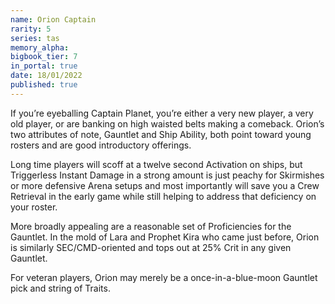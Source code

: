 ```yaml
---
name: Orion Captain
rarity: 5
series: tas
memory_alpha:
bigbook_tier: 7
in_portal: true
date: 18/01/2022
published: true
---
```


If you’re eyeballing Captain Planet, you’re either a very new player, a very old player, or are banking on high waisted belts making a comeback. Orion’s two attributes of note, Gauntlet and Ship Ability, both point toward young rosters and are good introductory offerings.

Long time players will scoff at a twelve second Activation on ships, but Triggerless Instant Damage in a strong amount is just peachy for Skirmishes or more defensive Arena setups and most importantly will save you a Crew Retrieval in the early game while still helping to address that deficiency on your roster.

More broadly appealing are a reasonable set of Proficiencies for the Gauntlet. In the mold of Lara and Prophet Kira who came just before, Orion is similarly SEC/CMD-oriented and tops out at 25% Crit in any given Gauntlet.

For veteran players, Orion may merely be a once-in-a-blue-moon Gauntlet pick and string of Traits.
